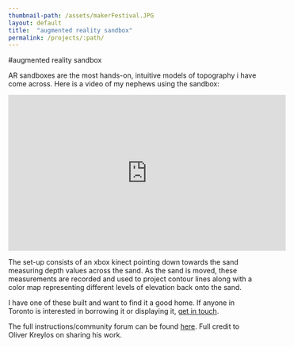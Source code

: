 ```yaml
---
thumbnail-path: /assets/makerFestival.JPG
layout: default
title:  "augmented reality sandbox"
permalink: /projects/:path/
---
```


#augmented reality sandbox

AR sandboxes are the most hands-on, intuitive models of topography i have come across. Here is a video of my nephews using the sandbox:

<p align="center"><iframe display="block" width="560" height="315" src="https://www.youtube.com/embed/atgd-5B7AYw" frameborder="0" allowfullscreen></iframe></p>



The set-up consists of an xbox kinect pointing down towards the sand measuring depth values across the sand. As the sand is moved, these measurements are recorded and used to project contour lines along with a color map representing different levels of elevation back onto the sand.

I have one of these built and want to find it a good home. If anyone in Toronto is interested in borrowing it or displaying it, [get in touch](https://twitter.com/YKCzoli).

The full instructions/community forum can be found [here](http://doc-ok.org/?p=164). Full credit to Oliver Kreylos on sharing his work.

